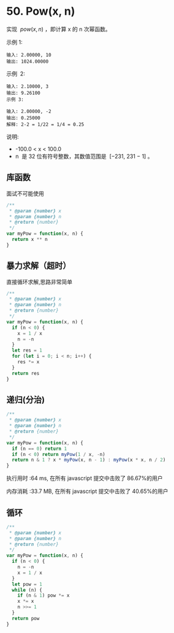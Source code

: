 # 50. Pow(x, n)

实现  $pow(x, n)$ ，即计算 x 的 n 次幂函数。

示例 1:

```
输入: 2.00000, 10
输出: 1024.00000
```

示例  2:

```
输入: 2.10000, 3
输出: 9.26100
示例 3:
```

```
输入: 2.00000, -2
输出: 0.25000
解释: 2-2 = 1/22 = 1/4 = 0.25
```

说明:

- -100.0 < x < 100.0
- n  是 32 位有符号整数，其数值范围是  [−231, 231 − 1] 。

## 库函数

面试不可能使用

```js
/**
 * @param {number} x
 * @param {number} n
 * @return {number}
 */
var myPow = function(x, n) {
  return x ** n
}
```

## 暴力求解（超时）

直接循环求解,思路非常简单

```js
/**
 * @param {number} x
 * @param {number} n
 * @return {number}
 */
var myPow = function(x, n) {
  if (n < 0) {
    x = 1 / x
    n = -n
  }
  let res = 1
  for (let i = 0; i < n; i++) {
    res *= x
  }
  return res
}
```

## 递归(分治)

```js
/**
 * @param {number} x
 * @param {number} n
 * @return {number}
 */
var myPow = function(x, n) {
  if (n == 0) return 1
  if (n < 0) return myPow(1 / x, -n)
  return n & 1 ? x * myPow(x, n - 1) : myPow(x * x, n / 2)
}
```

执行用时 :64 ms, 在所有 javascript 提交中击败了 86.67%的用户

内存消耗 :33.7 MB, 在所有 javascript 提交中击败了 40.65%的用户

## 循环

```js
/**
 * @param {number} x
 * @param {number} n
 * @return {number}
 */
var myPow = function(x, n) {
  if (n < 0) {
    n = -n
    x = 1 / x
  }
  let pow = 1
  while (n) {
    if (n & 1) pow *= x
    x *= x
    n >>= 1
  }
  return pow
}
```
